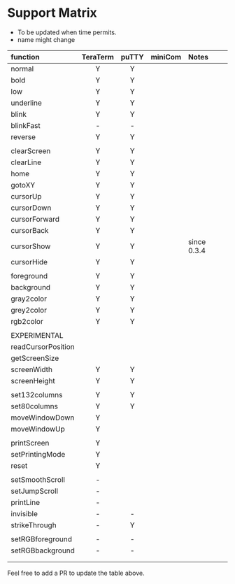 
# Support Matrix

- To be updated when time permits.
- name might change


| function            | TeraTerm | puTTY |  miniCom  |  Notes  |
|:--------------------|:--------:|:-----:|:---------:|:--------|
| normal              |     Y    |   Y   |           |
| bold                |     Y    |   Y   |           |
| low                 |     Y    |   Y   |           |
| underline           |     Y    |   Y   |           |
| blink               |     Y    |   Y   |           |
| blinkFast           |     -    |   -   |           |
| reverse             |     Y    |   Y   |           |
|                     |          |       |           |
| clearScreen         |     Y    |   Y   |           |
| clearLine           |     Y    |   Y   |           |
| home                |     Y    |   Y   |           |
| gotoXY              |     Y    |   Y   |           |
| cursorUp            |     Y    |   Y   |           |
| cursorDown          |     Y    |   Y   |           |
| cursorForward       |     Y    |   Y   |           |
| cursorBack          |     Y    |   Y   |           |
| cursorShow          |     Y    |   Y   |           |  since 0.3.4
| cursorHide          |     Y    |   Y   |           |
|                     |          |       |           |
| foreground          |     Y    |   Y   |           |
| background          |     Y    |   Y   |           |
| gray2color          |     Y    |   Y   |           |
| grey2color          |     Y    |   Y   |           |
| rgb2color           |     Y    |   Y   |           |
|                     |          |       |           |
| EXPERIMENTAL        |          |       |           |
| readCursorPosition  |          |       |           |
| getScreenSize       |          |       |           |
| screenWidth         |     Y    |   Y   |           |
| screenHeight        |     Y    |   Y   |           |
|                     |          |       |           |
| set132columns       |     Y    |   Y   |           |
| set80columns        |     Y    |   Y   |           |
| moveWindowDown      |     Y    |       |           |
| moveWindowUp        |     Y    |       |           |
|                     |          |       |           |
| printScreen         |     Y    |       |           |
| setPrintingMode     |     Y    |       |           |
| reset               |     Y    |       |           |
|                     |          |       |           |
| setSmoothScroll     |     -    |       |           |
| setJumpScroll       |     -    |       |           |
| printLine           |     -    |       |           |
| invisible           |     -    |   -   |           |
| strikeThrough       |     -    |   Y   |           |
|                     |          |       |           |
| setRGBforeground    |     -    |   -   |           |
| setRGBbackground    |     -    |   -   |           |
|                     |          |       |           |
|                     |          |       |           |

Feel free to add a PR to update the table above.

